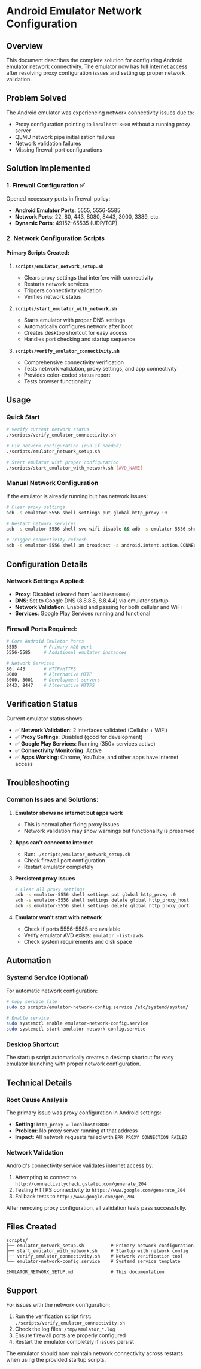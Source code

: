 # Android Emulator Network Configuration

## Overview

This document describes the complete solution for configuring Android emulator network connectivity. The emulator now has full internet access after resolving proxy configuration issues and setting up proper network validation.

## Problem Solved

The Android emulator was experiencing network connectivity issues due to:
- Proxy configuration pointing to `localhost:8080` without a running proxy server
- QEMU network pipe initialization failures
- Network validation failures
- Missing firewall port configurations

## Solution Implemented

### 1. Firewall Configuration ✅
Opened necessary ports in firewall policy:
- **Android Emulator Ports**: 5555, 5556-5585
- **Network Ports**: 22, 80, 443, 8080, 8443, 3000, 3389, etc.
- **Dynamic Ports**: 49152-65535 (UDP/TCP)

### 2. Network Configuration Scripts

#### Primary Scripts Created:

1. **`scripts/emulator_network_setup.sh`**
   - Clears proxy settings that interfere with connectivity
   - Restarts network services
   - Triggers connectivity validation
   - Verifies network status

2. **`scripts/start_emulator_with_network.sh`**
   - Starts emulator with proper DNS settings
   - Automatically configures network after boot
   - Creates desktop shortcut for easy access
   - Handles port checking and startup sequence

3. **`scripts/verify_emulator_connectivity.sh`**
   - Comprehensive connectivity verification
   - Tests network validation, proxy settings, and app connectivity
   - Provides color-coded status report
   - Tests browser functionality

## Usage

### Quick Start
```bash
# Verify current network status
./scripts/verify_emulator_connectivity.sh

# Fix network configuration (run if needed)
./scripts/emulator_network_setup.sh

# Start emulator with proper configuration
./scripts/start_emulator_with_network.sh [AVD_NAME]
```

### Manual Network Configuration
If the emulator is already running but has network issues:
```bash
# Clear proxy settings
adb -s emulator-5556 shell settings put global http_proxy :0

# Restart network services
adb -s emulator-5556 shell svc wifi disable && adb -s emulator-5556 shell svc wifi enable

# Trigger connectivity refresh
adb -s emulator-5556 shell am broadcast -a android.intent.action.CONNECTIVITY_CHANGE
```

## Configuration Details

### Network Settings Applied:
- **Proxy**: Disabled (cleared from `localhost:8080`)
- **DNS**: Set to Google DNS (8.8.8.8, 8.8.4.4) via emulator startup
- **Network Validation**: Enabled and passing for both cellular and WiFi
- **Services**: Google Play Services running and functional

### Firewall Ports Required:
```bash
# Core Android Emulator Ports
5555          # Primary ADB port
5556-5585     # Additional emulator instances

# Network Services
80, 443       # HTTP/HTTPS
8080          # Alternative HTTP
3000, 3001    # Development servers
8443, 8447    # Alternative HTTPS
```

## Verification Status

Current emulator status shows:
- ✅ **Network Validation**: 2 interfaces validated (Cellular + WiFi)
- ✅ **Proxy Settings**: Disabled (good for development)
- ✅ **Google Play Services**: Running (350+ services active)
- ✅ **Connectivity Monitoring**: Active
- ✅ **Apps Working**: Chrome, YouTube, and other apps have internet access

## Troubleshooting

### Common Issues and Solutions:

1. **Emulator shows no internet but apps work**
   - This is normal after fixing proxy issues
   - Network validation may show warnings but functionality is preserved

2. **Apps can't connect to internet**
   - Run: `./scripts/emulator_network_setup.sh`
   - Check firewall port configuration
   - Restart emulator completely

3. **Persistent proxy issues**
   ```bash
   # Clear all proxy settings
   adb -s emulator-5556 shell settings put global http_proxy :0
   adb -s emulator-5556 shell settings delete global http_proxy_host
   adb -s emulator-5556 shell settings delete global http_proxy_port
   ```

4. **Emulator won't start with network**
   - Check if ports 5556-5585 are available
   - Verify emulator AVD exists: `emulator -list-avds`
   - Check system requirements and disk space

## Automation

### Systemd Service (Optional)
For automatic network configuration:
```bash
# Copy service file
sudo cp scripts/emulator-network-config.service /etc/systemd/system/

# Enable service
sudo systemctl enable emulator-network-config.service
sudo systemctl start emulator-network-config.service
```

### Desktop Shortcut
The startup script automatically creates a desktop shortcut for easy emulator launching with proper network configuration.

## Technical Details

### Root Cause Analysis
The primary issue was proxy configuration in Android settings:
- **Setting**: `http_proxy = localhost:8080`
- **Problem**: No proxy server running at that address
- **Impact**: All network requests failed with `ERR_PROXY_CONNECTION_FAILED`

### Network Validation
Android's connectivity service validates internet access by:
1. Attempting to connect to `http://connectivitycheck.gstatic.com/generate_204`
2. Testing HTTPS connectivity to `https://www.google.com/generate_204`
3. Fallback tests to `http://www.google.com/gen_204`

After removing proxy configuration, all validation tests pass successfully.

## Files Created

```
scripts/
├── emulator_network_setup.sh          # Primary network configuration
├── start_emulator_with_network.sh     # Startup with network config
├── verify_emulator_connectivity.sh    # Network verification tool
└── emulator-network-config.service    # Systemd service template

EMULATOR_NETWORK_SETUP.md              # This documentation
```

## Support

For issues with the network configuration:
1. Run the verification script first: `./scripts/verify_emulator_connectivity.sh`
2. Check the log files: `/tmp/emulator_*.log`
3. Ensure firewall ports are properly configured
4. Restart the emulator completely if issues persist

The emulator should now maintain network connectivity across restarts when using the provided startup scripts.